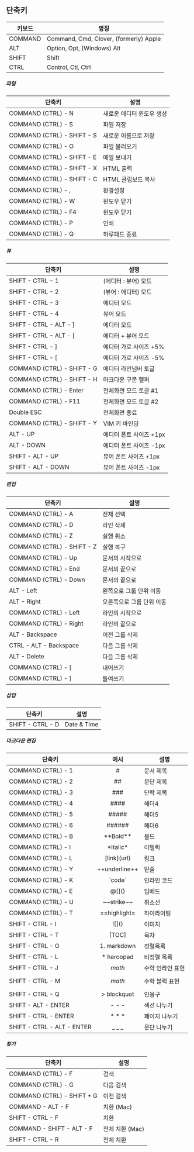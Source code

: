 ## 단축키

키보드       | 명칭
------------|----------------------------------------
COMMAND     | Command, Cmd, Clover, (formerly) Apple
ALT         | Option, Opt, (Windows) Alt
SHIFT       | Shift
CTRL        | Control, Ctl, Ctrl

##### 파일
단축키                            | 설명
--------------------------------|-------------------
COMMAND (CTRL) - N              | 새로운 에디터 윈도우 생성
COMMAND (CTRL) - S              | 파일 저장
COMMAND (CTRL) - SHIFT - S      | 새로운 이름으로 저장
COMMAND (CTRL) - O              | 파일 불러오기
COMMAND (CTRL) - SHIFT - E      | 메일 보내기
COMMAND (CTRL) - SHIFT - X      | HTML 출력
COMMAND (CTRL) - SHIFT - C      | HTML 클립보드 복사
COMMAND (CTRL) - ,              | 환경설정
COMMAND (CTRL) - W              | 윈도우 닫기
COMMAND (CTRL) - F4             | 윈도우 닫기
COMMAND (CTRL) - P              | 인쇄
COMMAND (CTRL) - Q              | 하루패드 종료

##### 뷰
단축키                        | 설명
----------------------------|-------------------
SHIFT - CTRL - 1            | (에디터 : 뷰어) 모드
SHIFT - CTRL - 2            | (뷰어 : 에디터) 모드
SHIFT - CTRL - 3            | 에디터 모드
SHIFT - CTRL - 4            | 뷰어 모드
SHIFT - CTRL - ALT - ]      | 에디터 모드
SHIFT - CTRL - ALT - [      | 에디터 + 뷰어 모드
SHIFT - CTRL - ]            | 에디터 가로 사이즈 +5%
SHIFT - CTRL - [            | 에디터 가로 사이즈 -5%
COMMAND (CTRL) - SHIFT - G  | 에디터 라인넘버 토글
COMMAND (CTRL) - SHIFT - H  | 마크다운 구문 헬퍼
COMMAND (CTRL) - Enter      | 전체화면 모드 토글 #1
COMMAND (CTRL) - F11        | 전체화면 모드 토글 #2
Double ESC                  | 전체화면 종료
COMMAND (CTRL) - SHIFT - Y  | VIM 키 바인딩
ALT - UP                    | 에디터 폰트 사이즈 +1px
ALT - DOWN                  | 에디터 폰트 사이즈 -1px
SHIFT - ALT - UP            | 뷰어 폰트 사이즈 +1px
SHIFT - ALT - DOWN          | 뷰어 폰트 사이즈 -1px

##### 편집
 단축키                       | 설명
----------------------------|---------------------
COMMAND (CTRL) - A          | 전체 선택
COMMAND (CTRL) - D          | 라인 삭제
COMMAND (CTRL) - Z          | 실행 취소
COMMAND (CTRL) - SHIFT - Z  | 실행 복구
COMMAND (CTRL) - Up         | 문서의 시작으로
COMMAND (CTRL) - End        | 문서의 끝으로
COMMAND (CTRL) - Down       | 문서의 끝으로
ALT - Left                  | 왼쪽으로 그룹 단위 이동
ALT - Right                 | 오른쪽으로 그룹 단위 이동
COMMAND (CTRL) - Left       | 라인의 시작으로
COMMAND (CTRL) - Right      | 라인의 끝으로
ALT - Backspace             | 이전 그룹 삭제
CTRL - ALT - Backspace      | 다음 그룹 삭제
ALT - Delete                | 다음 그룹 삭제
COMMAND (CTRL) - [          | 내어쓰기
COMMAND (CTRL) - ]          | 들여쓰기

##### 삽입
 단축키              | 설명
--------------------|---------------------
SHIFT - CTRL - D    | Date & Time

##### 마크다운 편집
단축키                        | 예시                 | 설명
-----------------------------|:------------------:|-------------
COMMAND (CTRL) - 1           | #                  | 문서 제목
COMMAND (CTRL) - 2           | ##                 | 문단 제목
COMMAND (CTRL) - 3           | ###                | 단락 제목
COMMAND (CTRL) - 4           | ####               | 헤더4
COMMAND (CTRL) - 5           | #####              | 헤더5
COMMAND (CTRL) - 6           | ######             | 헤더6
COMMAND (CTRL) - B           | \*\*Bold\*\*       | 볼드
COMMAND (CTRL) - I           | \*Italic\*         | 이탤릭
COMMAND (CTRL) - L           | \[link\](url)      | 링크
COMMAND (CTRL) - Y           | \+\+underline\+\+  | 밑줄
COMMAND (CTRL) - K           | \`code\`           | 인라인 코드
COMMAND (CTRL) - E           | @\[]()             | 임베드
COMMAND (CTRL) - U           | \~\~strike~~       | 취소선
COMMAND (CTRL) - T           | \==highlight=      | 하이라이팅
SHIFT - CTRL - I             | \!\[]()            | 이미지
SHIFT - CTRL - T             | [TOC]              | 목차
SHIFT - CTRL - O             | 1. markdown        | 정렬목록
SHIFT - CTRL - L             | * haroopad         | 비정렬 목록
SHIFT - CTRL - J             | $math$             | 수학 인라인 표현
SHIFT - CTRL - M             | $$math$$           | 수학 블럭 표현
SHIFT - CTRL - Q             | > blockquot        | 인용구
SHIFT - ALT - ENTER          | \- \- \-           | 섹션 나누기
SHIFT - CTRL - ENTER         | \* \* \*           | 페이지 나누기
SHIFT - CTRL - ALT - ENTER   | \_ \_ \_           | 문단 나누기

##### 찾기
단축키                         | 설명
-----------------------------|-------------------
COMMAND (CTRL) - F           | 검색
COMMAND (CTRL) - G           | 다음 검색
COMMAND (CTRL) - SHIFT + G   | 이전 검색
COMMAND - ALT - F            | 치환 (Mac)
SHIFT - CTRL - F             | 치환
COMMAND - SHIFT - ALT - F    | 전체 치환 (Mac)
SHIFT - CTRL - R             | 전체 치환